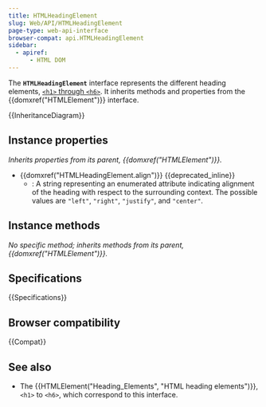 ```yaml
---
title: HTMLHeadingElement
slug: Web/API/HTMLHeadingElement
page-type: web-api-interface
browser-compat: api.HTMLHeadingElement
sidebar:
  - apiref:
      - HTML DOM
---
```


The **`HTMLHeadingElement`** interface represents the different heading elements, [`<h1>` through `<h6>`](/en-US/docs/Web/HTML/Reference/Elements/Heading_Elements). It inherits methods and properties from the {{domxref("HTMLElement")}} interface.

{{InheritanceDiagram}}

## Instance properties

_Inherits properties from its parent, {{domxref("HTMLElement")}}._

- {{domxref("HTMLHeadingElement.align")}} {{deprecated_inline}}
  - : A string representing an enumerated attribute indicating alignment of the heading with respect to the surrounding context. The possible values are `"left"`, `"right"`, `"justify"`, and `"center"`.

## Instance methods

_No specific method; inherits methods from its parent, {{domxref("HTMLElement")}}._

## Specifications

{{Specifications}}

## Browser compatibility

{{Compat}}

## See also

- The {{HTMLElement("Heading_Elements", "HTML heading elements")}}, `<h1>` to `<h6>`, which correspond to this interface.
